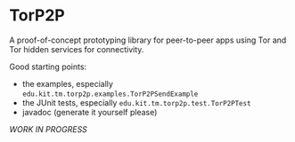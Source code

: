 TorP2P
===

A proof-of-concept prototyping library for peer-to-peer
apps using Tor and Tor hidden services for connectivity.
 
Good starting points:

* the examples, especially `edu.kit.tm.torp2p.examples.TorP2PSendExample`
* the JUnit tests, especially `edu.kit.tm.torp2p.test.TorP2PTest`
* javadoc (generate it yourself please)

*WORK IN PROGRESS*
